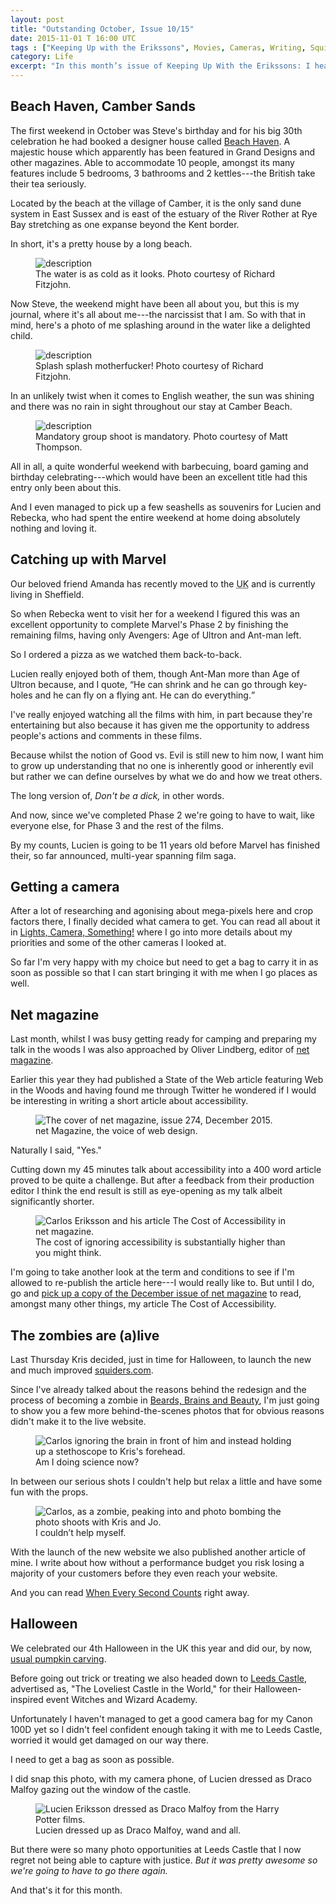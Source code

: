 ```yaml
---
layout: post
title: "Outstanding October, Issue 10/15"
date: 2015-11-01 T 16:00 UTC
tags : ["Keeping Up with the Erikssons", Movies, Cameras, Writing, Squiders (company), Zombies, Pictures, Halloween, Family, Accessibility]
category: Life
excerpt: "In this month’s issue of Keeping Up With the Erikssons: I head down to Camber Sands for a weekend, Lucien and I catch up with all the Marvel film, I get a camera and become a published writer, the new Squiders.com website goes live and we celebrate Halloween."
---
```



## Beach Haven, Camber Sands

The first weekend in October was Steve's birthday and for his big 30th celebration he had booked a designer house called [Beach Haven][haven]. A majestic house which apparently has been featured in Grand Designs and other magazines. Able to accommodate 10 people, amongst its many features include 5 bedrooms, 3 bathrooms and 2 kettles---the British take their tea seriously.

Located by the beach at the village of Camber, it is the only sand dune system in East Sussex and is east of the estuary of the River Rother at Rye Bay stretching as one expanse beyond the Kent border.

In short, it's a pretty house by a long beach.

<figure>
	<img class="js-lazy-load" data-original="/assets/posts/2015/november/outstanding-october-issue-10-15/carlos-and-steve-walking-into-the-water-at-camber-beach.jpg" alt="description">
	<figcaption>The water is as cold as it looks. Photo courtesy of Richard Fitzjohn.</figcaption>
</figure>

Now Steve, the weekend might have been all about you, but this is my journal, where it's all about me---the narcissist that I am. So with that in mind, here's a photo of me splashing around in the water like a delighted child.

<figure>
	<img class="js-lazy-load" data-original="/assets/posts/2015/november/outstanding-october-issue-10-15/carlos-kicking-water-at-camber-beach.jpg" alt="description">
	<figcaption>Splash splash motherfucker! Photo courtesy of Richard Fitzjohn.</figcaption>
</figure>

In an unlikely twist when it comes to English weather, the sun was shining and there was no rain in sight throughout our stay at Camber Beach.

<figure>
	<img class="js-lazy-load" data-original="/assets/posts/2015/november/outstanding-october-issue-10-15/group-photo-at-camber-beach.jpg" alt="description">
	<figcaption>Mandatory group shoot is mandatory. Photo courtesy of Matt Thompson.</figcaption>
</figure>

All in all, a quite wonderful weekend with barbecuing, board gaming and birthday celebrating---which would have been an excellent title had this entry only been about this.

And I even managed to pick up a few seashells as souvenirs for Lucien and Rebecka, who had spent the entire weekend at home doing absolutely nothing and loving it.

## Catching up with Marvel

Our beloved friend Amanda has recently moved to the <abbr title="United Kingdom" class="small-caps">UK</abbr> and is currently living in Sheffield.

So when Rebecka went to visit her for a weekend I figured this was an excellent opportunity to complete Marvel's Phase 2 by finishing the remaining films, having only Avengers: Age of Ultron and Ant-man left.

So I ordered a pizza as we watched them back-to-back.

Lucien really enjoyed both of them, though Ant-Man more than Age of Ultron because, and I quote, <q>He can shrink and he can go through key-holes and he can fly on a flying ant. He can do everything.</q>

<p data-pullquote="Don’t be a dick, in other words."></p>

I've really enjoyed watching all the films with him, in part because they're entertaining but also because it has given me the opportunity to address people's actions and comments in these films.

Because whilst the notion of Good vs. Evil is still new to him now, I want him to grow up understanding that no one is inherently good or inherently evil but rather we can define ourselves by what we do and how we treat others.

The long version of, *Don't be a dick,* in other words.

And now, since we've completed Phase 2 we're going to have to wait, like everyone else, for Phase 3 and the rest of the films.

By my counts, Lucien is going to be 11 years old before Marvel has finished their, so far announced, multi-year spanning film saga.

## Getting a camera

After a lot of researching and agonising about mega-pixels here and crop factors there, I finally decided what camera to get. You can read all about it in [Lights, Camera, Something!][camera] where I go into more details about my priorities and some of the other cameras I looked at.

So far I'm very happy with my choice but need to get a bag to carry it in as soon as possible so that I can start bringing it with me when I go places as well.

## Net magazine

Last month, whilst I was busy getting ready for camping and preparing my talk in the woods I was also approached by Oliver Lindberg, editor of [net magazine][net].

Earlier this year they had published a State of the Web article featuring Web in the Woods and having found me through Twitter he wondered if I would be interesting in writing a short article about accessibility.

<figure>
	<img class="js-lazy-load" data-original="/assets/posts/2015/november/outstanding-october-issue-10-15/net-magazine-issue-274-december-2015-cover.jpg" alt="The cover of net magazine, issue 274, December 2015.">
	<figcaption>net Magazine, the voice of web design.</figcaption>
</figure>

Naturally I said, "Yes."

Cutting down my 45 minutes talk about accessibility into a 400 word article proved to be quite a challenge. But after a feedback from their production editor I think the end result is still as eye-opening as my talk albeit significantly shorter.

<figure>
	<img class="js-lazy-load" data-original="/assets/posts/2015/november/outstanding-october-issue-10-15/carlos-eriksson-the-cost-of-accessibility-article-in-net-magazine.jpg" alt="Carlos Eriksson and his article The Cost of Accessibility in net magazine.">
	<figcaption>The cost of ignoring accessibility is substantially higher than you might think.</figcaption>
</figure>

I'm going to take another look at the term and conditions to see if I'm allowed to re-publish the article here---I would really like to. But until I do, go and [pick up a copy of the December issue of net magazine][netmag] to read, amongst many other things, my article The Cost of Accessibility.

## The zombies are (a)live

Last Thursday Kris decided, just in time for Halloween, to launch the new and much improved [squiders.com][squiders].

Since I've already talked about the reasons behind the redesign and the process of becoming a zombie in [Beards, Brains and Beauty][zombie], I'm just going to show you a few more behind-the-scenes photos that for obvious reasons didn't make it to the live website.

<figure>
	<img class="js-lazy-load" data-original="/assets/posts/2015/november/outstanding-october-issue-10-15/the-squiders-team-doing-science.jpg" alt="Carlos ignoring the brain in front of him and instead holding up a stethoscope to Kris's forehead.">
	<figcaption>Am I doing science now?</figcaption>
</figure>

In between our serious shots I couldn't help but relax a little and have some fun with the props.

<figure>
	<img class="js-lazy-load" data-original="/assets/posts/2015/november/outstanding-october-issue-10-15/carlos-zombie-bombing-the-squiders-photo-shoot.jpg" alt="Carlos, as a zombie, peaking into and photo bombing the photo shoots with Kris and Jo.">
	<figcaption>I couldn’t help myself.</figcaption>
</figure>

With the launch of the new website we also published another article of mine. I write about how without a performance budget you risk losing a majority of your customers before they even reach your website.

And you can read [When Every Second Counts][everysecond] right away.

## Halloween

We celebrated our 4th Halloween in the <abbr class="small-caps">UK</abbr> this year and did our, by now, [usual pumpkin carving][pumpkin].

Before going out trick or treating we also headed down to [Leeds Castle][leeds], advertised as, "The Loveliest Castle in the World," for their Halloween-inspired event Witches and Wizard Academy.

Unfortunately I haven't managed to get a good camera bag for my Canon 100D yet so I didn't feel confident enough taking it with me to Leeds Castle, worried it would get damaged on our way there.

I need to get a bag as soon as possible.

I did snap this photo, with my camera phone, of Lucien dressed as Draco Malfoy gazing out the window of the castle.

<figure>
	<img class="js-lazy-load" data-original="/assets/posts/2015/november/outstanding-october-issue-10-15/lucien-eriksson-dressed-as-draco-malfoy-from-harry-potter.jpg" alt="Lucien Eriksson dressed as Draco Malfoy from the Harry Potter films.">
	<figcaption>Lucien dressed up as Draco Malfoy, wand and all.</figcaption>
</figure>

But there were so many photo opportunities at Leeds Castle that I now regret not being able to capture with justice. *But it was pretty awesome so we're going to have to go there again.*

And that's it for this month.

[haven]: http://cambersandsbeachhouse.com/
[camera]: /blog/lights-camera-something
[net]: http://www.creativebloq.com/net-magazine
[netmag]: http://www.creativebloq.com/netmag/issue-274-101517513
[squiders]: http://squiders.com/
[everysecond]: http://www.squiders.com/web-design-articles/when-every-second-counts/
[zombie]: /blog/beards-brains-and-beauty
[pumpkin]: /blog/this-is-halloween
[leeds]: https://www.google.co.uk/maps/place/Leeds+Castle/@51.2489896,0.6282762,17z/data=!3m1!4b1!4m2!3m1!1s0x47df2ea2e835edff:0x9354efcaf02b1af9